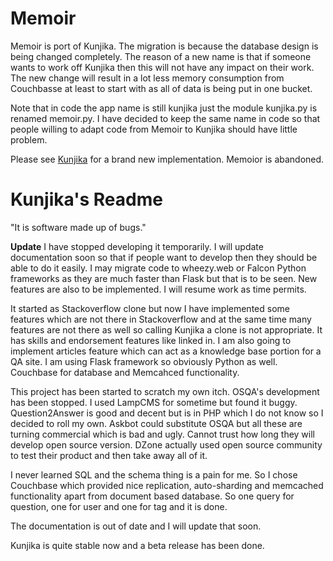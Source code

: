 Memoir
=======
Memoir is port of Kunjika. The migration is because the database design is
being changed completely. The reason of a new name is that if someone wants to work
off Kunjika then this will not have any impact on their work. The new change will
result in a lot less memory consumption from Couchbasse at least to start with
as all of data is being put in one bucket.

Note that in code the app name is still kunjika just the module kunjika.py is
renamed memoir.py. I have decided to keep the same name in code so that people
willing to adapt code from Memoir to Kunjika should have little problem.

Please see <a href="https://github.com/Nalanda-Labs/kunjika">Kunjika</a> for
a brand new implementation. Memoior is abandoned.

Kunjika's Readme
===============
"It is software made up of bugs."

**Update**
I have stopped developing it temporarily. I will update documentation soon
so that if people want to develop then they should be able to do it easily.
I may migrate code to wheezy.web or Falcon Python frameworks as they are
much faster than Flask but that is to be seen. New features are also to be
implemented. I will resume work as time permits.

It started as Stackoverflow clone but now I have implemented some features which
are not there in Stackoverflow and at the same time many features are not there
as well so calling Kunjika a clone is not appropriate.
It has skills and endorsement features like linked in. I am also going to implement
articles feature which can act as a knowledge base portion for a QA site.
I am using Flask framework so obviously Python as well.
Couchbase for database and Memcahced functionality.

This project has been started to scratch my own itch. OSQA's development has been stopped.
I used LampCMS for sometime but found it buggy. Question2Answer is good and
decent but is in PHP which I do not know so I decided to roll my own.
Askbot could substitute OSQA but all these are turning commercial which is bad
and ugly. Cannot trust how long they will develop open source version. DZone
actually used open source community to test their product and then take away
all of it.

I never learned SQL and the schema thing is a pain for me. So I chose Couchbase
which provided nice replication, auto-sharding and memcached functionality apart
from document based database. So one query for question, one for user and one
for tag and it is done.

The documentation is out of date and I will update that soon.

Kunjika is quite stable now and a beta release has been done.
